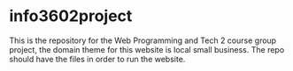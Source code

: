 # info3602project
This is the repository for the Web Programming and Tech 2 course group project, the domain theme for this website is local small business. The repo should have the files in order to run the website.
